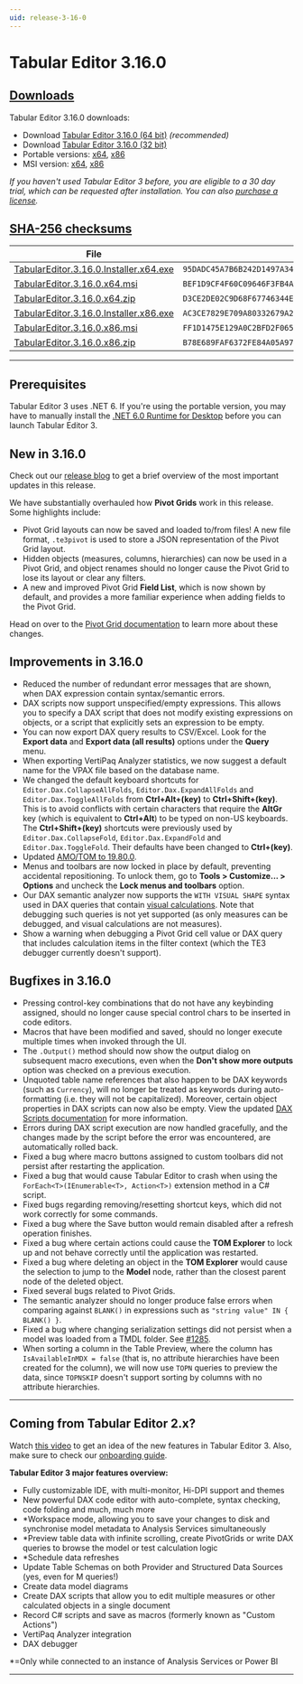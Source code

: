 ```yaml
---
uid: release-3-16-0
---
```

# Tabular Editor 3.16.0

## [**Downloads**](#tab/downloads)

Tabular Editor 3.16.0 downloads:

- Download [Tabular Editor 3.16.0 (64 bit)](https://cdn.tabulareditor.com/files/TabularEditor.3.16.0.Installer.x64.exe) *(recommended)*
- Download [Tabular Editor 3.16.0 (32 bit)](https://cdn.tabulareditor.com/files/TabularEditor.3.16.0.Installer.x86.exe)
- Portable versions: [x64](https://cdn.tabulareditor.com/files/TabularEditor.3.16.0.x64.zip), [x86](https://cdn.tabulareditor.com/files/TabularEditor.3.16.0.x86.zip)
- MSI version: [x64](https://cdn.tabulareditor.com/files/TabularEditor.3.16.0.x64.msi), [x86](https://cdn.tabulareditor.com/files/TabularEditor.3.16.0.x86.msi)

*If you haven't used Tabular Editor 3 before, you are eligible to a 30 day trial, which can be requested after installation. You can also [purchase a license](https://tabulareditor.com/licensing).*

## [**SHA-256 checksums**](#tab/checksums)

| File | SHA-256 |
| -- | -- |
| [TabularEditor.3.16.0.Installer.x64.exe](https://cdn.tabulareditor.com/files/TabularEditor.3.16.0.Installer.x64.exe)    | `95DADC45A7B6B242D1497A34F5B09ACEBE822E2315DEE9E2A4EDFC95B43FDE0F` |
| [TabularEditor.3.16.0.x64.msi](https://cdn.tabulareditor.com/files/TabularEditor.3.16.0.x64.msi)                        | `BEF1D9CF4F60C09646F3FB4A355FBDC4DF4BA1920481A7AFF3584DBC0314ED6E` |
| [TabularEditor.3.16.0.x64.zip](https://cdn.tabulareditor.com/files/TabularEditor.3.16.0.x64.zip)                        | `D3CE2DE02C9D68F67746344EAB05F2E5FDD7BB5CC238D0B2132CE5CCB61C729E` |
| [TabularEditor.3.16.0.Installer.x86.exe](https://cdn.tabulareditor.com/files/TabularEditor.3.16.0.Installer.x86.exe)    | `AC3CE7829E709A80332679A2FE63F9A5F929F7B235893BCBEE6A561BFA01EC7D` |
| [TabularEditor.3.16.0.x86.msi](https://cdn.tabulareditor.com/files/TabularEditor.3.16.0.x86.msi)                        | `FF1D1475E129A0C2BFD2F06586428C3922C66CD00278149BDA9DB15167892C70` |
| [TabularEditor.3.16.0.x86.zip](https://cdn.tabulareditor.com/files/TabularEditor.3.16.0.x86.zip)                        | `B78E689FAF6372FE84A05A97E9B48949F9C4E9CC58EC0C534BEC067627D304D6` |

***

## Prerequisites

Tabular Editor 3 uses .NET 6. If you're using the portable version, you may have to manually install the [.NET 6.0 Runtime for Desktop](https://dotnet.microsoft.com/en-us/download/dotnet/6.0/runtime) before you can launch Tabular Editor 3.

## New in 3.16.0

Check out our [release blog](https://blog.tabulareditor.com/) to get a brief overview of the most important updates in this release.

We have substantially overhauled how **Pivot Grids** work in this release. Some highlights include:

  - Pivot Grid layouts can now be saved and loaded to/from files! A new file format, `.te3pivot` is used to store a JSON representation of the Pivot Grid layout.
  - Hidden objects (measures, columns, hierarchies) can now be used in a Pivot Grid, and object renames should no longer cause the Pivot Grid to lose its layout or clear any filters.
  - A new and improved Pivot Grid **Field List**, which is now shown by default, and provides a more familiar experience when adding fields to the Pivot Grid.

  Head on over to the [Pivot Grid documentation](https://docs.tabulareditor.com/te3/features/pivot-grid.html) to learn more about these changes.

## Improvements in 3.16.0

- Reduced the number of redundant error messages that are shown, when DAX expression contain syntax/semantic errors.
- DAX scripts now support unspecified/empty expressions. This allows you to specify a DAX script that does not modify existing expressions on objects, or a script that explicitly sets an expression to be empty.
- You can now export DAX query results to CSV/Excel. Look for the **Export data** and **Export data (all results)** options under the **Query** menu.
- When exporting VertiPaq Analyzer statistics, we now suggest a default name for the VPAX file based on the database name.
- We changed the default keyboard shortcuts for `Editor.Dax.CollapseAllFolds`, `Editor.Dax.ExpandAllFolds` and `Editor.Dax.ToggleAllFolds` from **Ctrl+Alt+(key)** to **Ctrl+Shift+(key)**. This is to avoid conflicts with certain characters that require the **AltGr** key (which is equivalent to **Ctrl+Alt**) to be typed on non-US keyboards. The **Ctrl+Shift+(key)** shortcuts were previously used by `Editor.Dax.CollapseFold`, `Editor.Dax.ExpandFold` and `Editor.Dax.ToggleFold`. Their defaults have been changed to **Ctrl+(key)**.
- Updated [AMO/TOM to 19.80.0](https://www.nuget.org/packages/Microsoft.AnalysisServices.NetCore.retail.amd64).
- Menus and toolbars are now locked in place by default, preventing accidental repositioning. To unlock them, go to **Tools > Customize... > Options** and uncheck the **Lock menus and toolbars** option.
- Our DAX semantic analyzer now supports the `WITH VISUAL SHAPE` syntax used in DAX queries that contain [visual calculations](https://learn.microsoft.com/en-us/power-bi/transform-model/desktop-visual-calculations-overview). Note that debugging such queries is not yet supported (as only measures can be debugged, and visual calculations are not measures).
- Show a warning when debugging a Pivot Grid cell value or DAX query that includes calculation items in the filter context (which the TE3 debugger currently doesn't support).

## Bugfixes in 3.16.0

- Pressing control-key combinations that do not have any keybinding assigned, should no longer cause special control chars to be inserted in code editors.
- Macros that have been modified and saved, should no longer execute multiple times when invoked through the UI.
- The `.Output()` method should now show the output dialog on subsequent macro executions, even when the **Don't show more outputs** option was checked on a previous execution.
- Unquoted table name references that also happen to be DAX keywords (such as `Currency`), will no longer be treated as keywords during auto-formatting (i.e. they will not be capitalized). Moreover, certain object properties in DAX scripts can now also be empty. View the updated [DAX Scripts documentation](https://docs.tabulareditor.com/te3/features/dax-scripts.html) for more information.
- Errors during DAX script execution are now handled gracefully, and the changes made by the script before the error was encountered, are automatically rolled back.
- Fixed a bug where macro buttons assigned to custom toolbars did not persist after restarting the application.
- Fixed a bug that would cause Tabular Editor to crash when using the `ForEach<T>(IEnumerable<T>, Action<T>)` extension method in a C# script.
- Fixed bugs regarding removing/resetting shortcut keys, which did not work correctly for some commands.
- Fixed a bug where the Save button would remain disabled after a refresh operation finishes.
- Fixed a bug where certain actions could cause the **TOM Explorer** to lock up and not behave correctly until the application was restarted.
- Fixed a bug where deleting an object in the **TOM Explorer** would cause the selection to jump to the **Model** node, rather than the closest parent node of the deleted object.
- Fixed several bugs related to Pivot Grids.
- The semantic analyzer should no longer produce false errors when comparing against `BLANK()` in expressions such as `"string value" IN { BLANK() }`.
- Fixed a bug where changing serialization settings did not persist when a model was loaded from a TMDL folder. See [#1285](https://github.com/TabularEditor/TabularEditor3/issues/1285).
- When sorting a column in the Table Preview, where the column has `IsAvailableInMDX = false` (that is, no attribute hierarchies have been created for the column), we will now use `TOPN` queries to preview the data, since `TOPNSKIP` doesn't support sorting by columns with no attribute hierarchies.

---
## Coming from Tabular Editor 2.x?

Watch [this video](https://www.youtube.com/watch?v=pt3DdcjfImY) to get an idea of the new features in Tabular Editor 3. Also, make sure to check our [onboarding guide](https://docs.tabulareditor.com/onboarding/index.html).

**Tabular Editor 3 major features overview:**
- Fully customizable IDE, with multi-monitor, Hi-DPI support and themes
- New powerful DAX code editor with auto-complete, syntax checking, code folding and much, much more
- *Workspace mode, allowing you to save your changes to disk and synchronise model metadata to Analysis Services simultaneously
- *Preview table data with infinite scrolling, create PivotGrids or write DAX queries to browse the model or test calculation logic
- *Schedule data refreshes
- Update Table Schemas on both Provider and Structured Data Sources (yes, even for M queries!)
- Create data model diagrams
- Create DAX scripts that allow you to edit multiple measures or other calculated objects in a single document
- Record C# scripts and save as macros (formerly known as "Custom Actions")
- VertiPaq Analyzer integration
- DAX debugger

*=Only while connected to an instance of Analysis Services or Power BI

---
